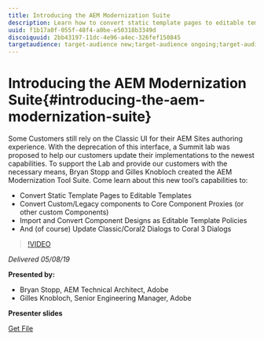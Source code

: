 ```yaml
---
title: Introducing the AEM Modernization Suite
description: Learn how to convert static template pages to editable templates. Learn how to convert custom or legacy components to Core Component Proxies, and more.
uuid: f1b17a0f-055f-48f4-a0be-e50318b3349d
discoiquuid: 2bb43197-11dc-4e96-a4ec-326fef150845
targetaudience: target-audience new;target-audience ongoing;target-audience upgrader
---
```


# Introducing the AEM Modernization Suite{#introducing-the-aem-modernization-suite}

Some Customers still rely on the Classic UI for their AEM Sites authoring experience. With the deprecation of this interface, a Summit lab was proposed to help our customers update their implementations to the newest capabilities. To support the Lab and provide our customers with the necessary means, Bryan Stopp and Gilles Knobloch created the AEM Modernization Tool Suite.  Come learn about this new tool’s capabilities to: 

* Convert Static Template Pages to Editable Templates
* Convert Custom/Legacy components to Core Component Proxies (or other custom Components)
* Import and Convert Component Designs as Editable Template Policies
* And (of course) Update Classic/Coral2 Dialogs to Coral 3 Dialogs  

>[!VIDEO](https://video.tv.adobe.com/v/27322?quality=9)

*Delivered 05/08/19*

**Presented by:**

* Bryan Stopp, AEM Technical Architect, Adobe
* Gilles Knobloch, Senior Engineering Manager, Adobe

**Presenter slides**

[Get File](assets/modernization-toolsaemgems.pdf)
